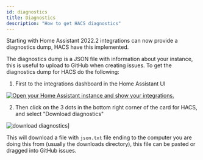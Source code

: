 ```yaml
---
id: diagnostics
title: Diagnostics
description: "How to get HACS diagnostics"
---
```


Starting with Home Assistant 2022.2 integrations can now provide a diagnostics dump, HACS have this implemented.

The diagnostics dump is a JSON file with information about your instance, this is useful to upload to GitHub when creating issues.
To get the diagnostics dump for HACS do the following:

1. First to the integrations dashboard in the Home Assistant UI

  [![Open your Home Assistant instance and show your integrations.](https://my.home-assistant.io/badges/integrations.svg)](https://my.home-assistant.io/redirect/integrations/)

2. Then click on the 3 dots in the bottom right corner of the card for HACS, and select "Download diagnostics"

  ![download diagnostics](/img/download_diagnostics.png)]


This will download a file with `json.txt` file ending to the computer you are doing this from (usually the downloads directory), this file can be pasted or dragged into GitHub issues.